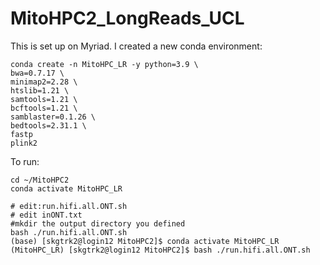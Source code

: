 # MitoHPC2_LongReads_UCL

This is set up on Myriad.  I created a new conda environment:

```
conda create -n MitoHPC_LR -y python=3.9 \
bwa=0.7.17 \
minimap2=2.28 \
htslib=1.21 \
samtools=1.21 \
bcftools=1.21 \
samblaster=0.1.26 \
bedtools=2.31.1 \
fastp
plink2

```

To run:
```
cd ~/MitoHPC2
conda activate MitoHPC_LR

# edit:run.hifi.all.ONT.sh
# edit inONT.txt
#mkdir the output directory you defined
bash ./run.hifi.all.ONT.sh 
(base) [skgtrk2@login12 MitoHPC2]$ conda activate MitoHPC_LR
(MitoHPC_LR) [skgtrk2@login12 MitoHPC2]$ bash ./run.hifi.all.ONT.sh 

```
